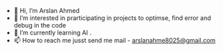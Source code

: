 - 👋 Hi, I’m Arslan Ahmed
- 👀 I’m interested in prarticipating in projects to optimse, find error and debug in the code
- 🌱 I’m currently learning AI .
- 📫 How to reach me jusst send me mail - arslanahme8025@gmail.com

<!---
malikarslanajk/malikarslanajk is a ✨ special ✨ repository because its `README.md` (this file) appears on your GitHub profile.
You can click the Preview link to take a look at your changes.
--->
